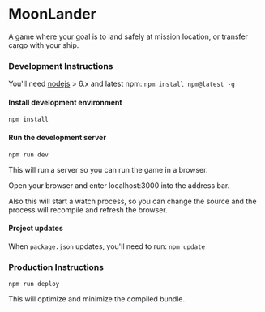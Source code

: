 # MoonLander

A game where your goal is to land safely at mission location,
or transfer cargo with your ship.

### Development Instructions

You'll need [nodejs](https://nodejs.org) > 6.x and latest npm: ```npm install npm@latest -g``` 

#### Install development environment
```npm install```

#### Run the development server
```npm run dev```

This will run a server so you can run the game in a browser.

Open your browser and enter localhost:3000 into the address bar.

Also this will start a watch process,
so you can change the source and the process will recompile and refresh the browser.

#### Project updates
When ```package.json``` updates, you'll need to run: ```npm update```

### Production Instructions

```npm run deploy```

This will optimize and minimize the compiled bundle.
